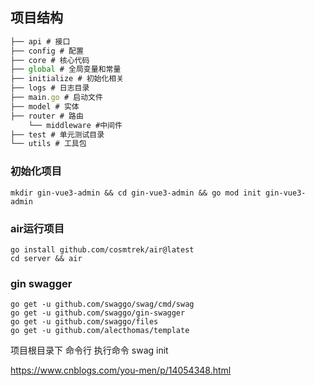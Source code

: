 ## 项目结构

```js
├── api # 接口
├── config # 配置
├── core # 核心代码
├── global # 全局变量和常量
├── initialize # 初始化相关
├── logs # 日志目录
├── main.go # 启动文件
├── model # 实体
├── router # 路由
    └── middleware #中间件
├── test # 单元测试目录
└── utils # 工具包
```

### 初始化项目

```shell
mkdir gin-vue3-admin && cd gin-vue3-admin && go mod init gin-vue3-admin
```

### air运行项目

```shell
go install github.com/cosmtrek/air@latest
cd server && air
```

### gin swagger

```shell
go get -u github.com/swaggo/swag/cmd/swag
go get -u github.com/swaggo/gin-swagger
go get -u github.com/swaggo/files
go get -u github.com/alecthomas/template
```

项目根目录下 命令行 执行命令 swag init

https://www.cnblogs.com/you-men/p/14054348.html
